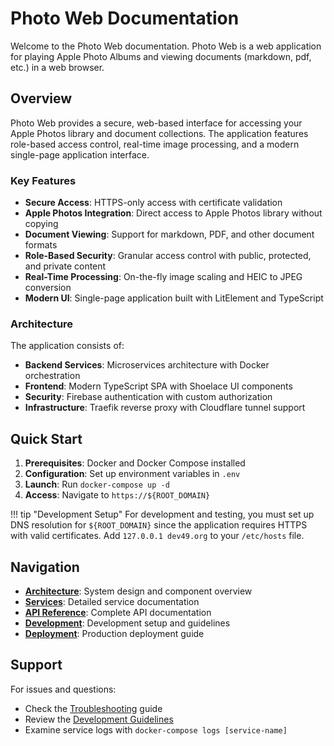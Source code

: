 # Photo Web Documentation

Welcome to the Photo Web documentation. Photo Web is a web application for playing Apple Photo Albums and viewing documents (markdown, pdf, etc.) in a web browser.

## Overview

Photo Web provides a secure, web-based interface for accessing your Apple Photos library and document collections. The application features role-based access control, real-time image processing, and a modern single-page application interface.

### Key Features

- **Secure Access**: HTTPS-only access with certificate validation
- **Apple Photos Integration**: Direct access to Apple Photos library without copying
- **Document Viewing**: Support for markdown, PDF, and other document formats
- **Role-Based Security**: Granular access control with public, protected, and private content
- **Real-Time Processing**: On-the-fly image scaling and HEIC to JPEG conversion
- **Modern UI**: Single-page application built with LitElement and TypeScript

### Architecture

The application consists of:

- **Backend Services**: Microservices architecture with Docker orchestration
- **Frontend**: Modern TypeScript SPA with Shoelace UI components
- **Security**: Firebase authentication with custom authorization
- **Infrastructure**: Traefik reverse proxy with Cloudflare tunnel support

## Quick Start

1. **Prerequisites**: Docker and Docker Compose installed
2. **Configuration**: Set up environment variables in `.env`
3. **Launch**: Run `docker-compose up -d`
4. **Access**: Navigate to `https://${ROOT_DOMAIN}`

!!! tip "Development Setup"
    For development and testing, you must set up DNS resolution for `${ROOT_DOMAIN}` since the application requires HTTPS with valid certificates. Add `127.0.0.1 dev49.org` to your `/etc/hosts` file.

## Navigation

- **[Architecture](architecture/overview.md)**: System design and component overview
- **[Services](services/auth.md)**: Detailed service documentation
- **[API Reference](api/auth.md)**: Complete API documentation
- **[Development](development/getting-started.md)**: Development setup and guidelines
- **[Deployment](deployment/docker.md)**: Production deployment guide

## Support

For issues and questions:

- Check the [Troubleshooting](deployment/troubleshooting.md) guide
- Review the [Development Guidelines](development/guidelines.md)
- Examine service logs with `docker-compose logs [service-name]`